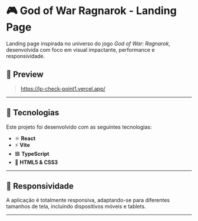 # 🎮 God of War Ragnarok - Landing Page

Landing page inspirada no universo do jogo *God of War: Ragnarok*, desenvolvida com foco em visual impactante, performance e responsividade.

## 📸 Preview

> https://lp-check-point1.vercel.app/

---

## 🚀 Tecnologias

Este projeto foi desenvolvido com as seguintes tecnologias:

- ⚛️ **React**
- ⚡ **Vite**
- 🟦 **TypeScript**
- 🎨 **HTML5 & CSS3**

---

## 📱 Responsividade

A aplicação é totalmente responsiva, adaptando-se para diferentes tamanhos de tela, incluindo dispositivos móveis e tablets.

---
